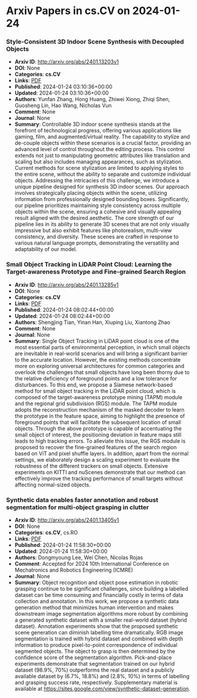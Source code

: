 # Arxiv Papers in cs.CV on 2024-01-24
### Style-Consistent 3D Indoor Scene Synthesis with Decoupled Objects
- **Arxiv ID**: http://arxiv.org/abs/2401.13203v1
- **DOI**: None
- **Categories**: **cs.CV**
- **Links**: [PDF](http://arxiv.org/pdf/2401.13203v1)
- **Published**: 2024-01-24 03:10:36+00:00
- **Updated**: 2024-01-24 03:10:36+00:00
- **Authors**: Yunfan Zhang, Hong Huang, Zhiwei Xiong, Zhiqi Shen, Guosheng Lin, Hao Wang, Nicholas Vun
- **Comment**: None
- **Journal**: None
- **Summary**: Controllable 3D indoor scene synthesis stands at the forefront of technological progress, offering various applications like gaming, film, and augmented/virtual reality. The capability to stylize and de-couple objects within these scenarios is a crucial factor, providing an advanced level of control throughout the editing process. This control extends not just to manipulating geometric attributes like translation and scaling but also includes managing appearances, such as stylization. Current methods for scene stylization are limited to applying styles to the entire scene, without the ability to separate and customize individual objects. Addressing the intricacies of this challenge, we introduce a unique pipeline designed for synthesis 3D indoor scenes. Our approach involves strategically placing objects within the scene, utilizing information from professionally designed bounding boxes. Significantly, our pipeline prioritizes maintaining style consistency across multiple objects within the scene, ensuring a cohesive and visually appealing result aligned with the desired aesthetic. The core strength of our pipeline lies in its ability to generate 3D scenes that are not only visually impressive but also exhibit features like photorealism, multi-view consistency, and diversity. These scenes are crafted in response to various natural language prompts, demonstrating the versatility and adaptability of our model.



### Small Object Tracking in LiDAR Point Cloud: Learning the Target-awareness Prototype and Fine-grained Search Region
- **Arxiv ID**: http://arxiv.org/abs/2401.13285v1
- **DOI**: None
- **Categories**: **cs.CV**
- **Links**: [PDF](http://arxiv.org/pdf/2401.13285v1)
- **Published**: 2024-01-24 08:02:44+00:00
- **Updated**: 2024-01-24 08:02:44+00:00
- **Authors**: Shengjing Tian, Yinan Han, Xiuping Liu, Xiantong Zhao
- **Comment**: None
- **Journal**: None
- **Summary**: Single Object Tracking in LiDAR point cloud is one of the most essential parts of environmental perception, in which small objects are inevitable in real-world scenarios and will bring a significant barrier to the accurate location. However, the existing methods concentrate more on exploring universal architectures for common categories and overlook the challenges that small objects have long been thorny due to the relative deficiency of foreground points and a low tolerance for disturbances. To this end, we propose a Siamese network-based method for small object tracking in the LiDAR point cloud, which is composed of the target-awareness prototype mining (TAPM) module and the regional grid subdivision (RGS) module. The TAPM module adopts the reconstruction mechanism of the masked decoder to learn the prototype in the feature space, aiming to highlight the presence of foreground points that will facilitate the subsequent location of small objects. Through the above prototype is capable of accentuating the small object of interest, the positioning deviation in feature maps still leads to high tracking errors. To alleviate this issue, the RGS module is proposed to recover the fine-grained features of the search region based on ViT and pixel shuffle layers. In addition, apart from the normal settings, we elaborately design a scaling experiment to evaluate the robustness of the different trackers on small objects. Extensive experiments on KITTI and nuScenes demonstrate that our method can effectively improve the tracking performance of small targets without affecting normal-sized objects.



### Synthetic data enables faster annotation and robust segmentation for multi-object grasping in clutter
- **Arxiv ID**: http://arxiv.org/abs/2401.13405v1
- **DOI**: None
- **Categories**: **cs.CV**, cs.RO
- **Links**: [PDF](http://arxiv.org/pdf/2401.13405v1)
- **Published**: 2024-01-24 11:58:30+00:00
- **Updated**: 2024-01-24 11:58:30+00:00
- **Authors**: Dongmyoung Lee, Wei Chen, Nicolas Rojas
- **Comment**: Accepted for 2024 10th International Conference on Mechatronics and
  Robotics Engineering (ICMRE)
- **Journal**: None
- **Summary**: Object recognition and object pose estimation in robotic grasping continue to be significant challenges, since building a labelled dataset can be time consuming and financially costly in terms of data collection and annotation. In this work, we propose a synthetic data generation method that minimizes human intervention and makes downstream image segmentation algorithms more robust by combining a generated synthetic dataset with a smaller real-world dataset (hybrid dataset). Annotation experiments show that the proposed synthetic scene generation can diminish labelling time dramatically. RGB image segmentation is trained with hybrid dataset and combined with depth information to produce pixel-to-point correspondence of individual segmented objects. The object to grasp is then determined by the confidence score of the segmentation algorithm. Pick-and-place experiments demonstrate that segmentation trained on our hybrid dataset (98.9%, 70%) outperforms the real dataset and a publicly available dataset by (6.7%, 18.8%) and (2.8%, 10%) in terms of labelling and grasping success rate, respectively. Supplementary material is available at https://sites.google.com/view/synthetic-dataset-generation.



